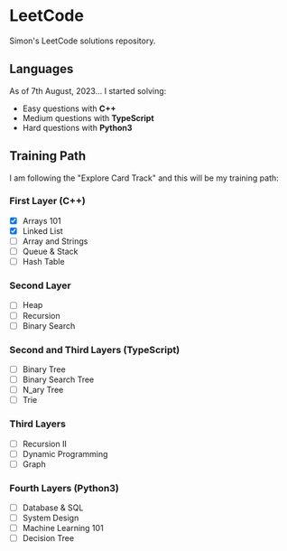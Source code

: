 # LeetCode

Simon's LeetCode solutions repository.

## Languages

As of 7th August, 2023... I started solving:

- Easy questions with **C++**
- Medium questions with **TypeScript**
- Hard questions with **Python3**

## Training Path

I am following the "Explore Card Track" and this will be my training path:

### First Layer (C++)

- [x] Arrays 101
- [x] Linked List
- [ ] Array and Strings
- [ ] Queue & Stack
- [ ] Hash Table

### Second Layer

- [ ] Heap
- [ ] Recursion
- [ ] Binary Search

### Second and Third Layers (TypeScript)

- [ ] Binary Tree
- [ ] Binary Search Tree
- [ ] N_ary Tree
- [ ] Trie

### Third Layers

- [ ] Recursion II
- [ ] Dynamic Programming
- [ ] Graph

### Fourth Layers (Python3)

- [ ] Database & SQL
- [ ] System Design
- [ ] Machine Learning 101
- [ ] Decision Tree
